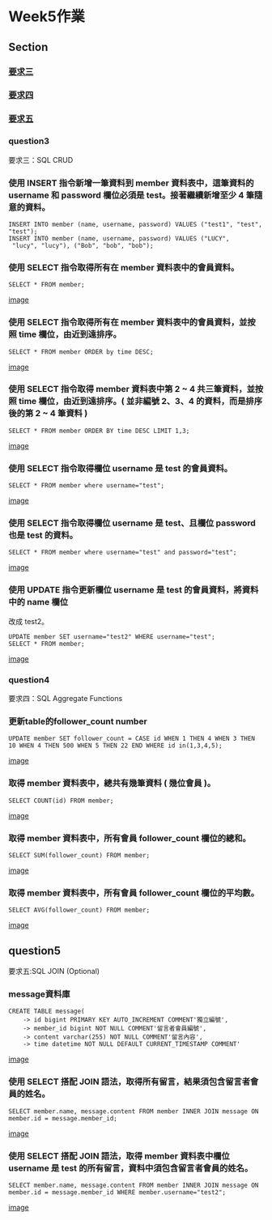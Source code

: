 # Week5作業

## Section
### [要求三](#question3)
### [要求四](#question4)
### [要求五](#question5)

### question3
要求三：SQL CRUD
### 使用 INSERT 指令新增一筆資料到 member 資料表中，這筆資料的 username 和 password 欄位必須是 test。接著繼續新增至少 4 筆隨意的資料。

```mysql
INSERT INTO member (name, username, password) VALUES ("test1", "test", "test");
INSERT INTO member (name, username, password) VALUES ("LUCY",
 "lucy", "lucy"), ("Bob", "bob", "bob");
```

### 使用 SELECT 指令取得所有在 member 資料表中的會員資料。
```mysqql
SELECT * FROM member;
```
[image](https://github.com/Yo7ee/wehelp-assignments/blob/65159405d212fb83ce68f12aaf6dcb16cbf2664e/week5/screenshot/%E6%88%AA%E5%9C%96%202022-01-25%20%E4%B8%8B%E5%8D%883.33.33.png)
### 使用 SELECT 指令取得所有在 member 資料表中的會員資料，並按照 time 欄位，由近到遠排序。
```mysql
SELECT * FROM member ORDER by time DESC;
```
[image](https://github.com/Yo7ee/wehelp-assignments/blob/65159405d212fb83ce68f12aaf6dcb16cbf2664e/week5/screenshot/%E6%88%AA%E5%9C%96%202022-01-25%20%E4%B8%8B%E5%8D%883.53.02.png)

### 使用 SELECT 指令取得 member 資料表中第 2 ~ 4 共三筆資料，並按照 time 欄位，由近到遠排序。( 並非編號 2、3、4 的資料，而是排序後的第 2 ~ 4 筆資料 )
```mysql
SELECT * FROM member ORDER BY time DESC LIMIT 1,3;
```
[image](https://github.com/Yo7ee/wehelp-assignments/blob/65159405d212fb83ce68f12aaf6dcb16cbf2664e/week5/screenshot/%E6%88%AA%E5%9C%96%202022-01-25%20%E4%B8%8B%E5%8D%884.24.37.png)

### 使用 SELECT 指令取得欄位 username 是 test 的會員資料。
```mysql
SELECT * FROM member where username="test";
```
[image](https://github.com/Yo7ee/wehelp-assignments/blob/65159405d212fb83ce68f12aaf6dcb16cbf2664e/week5/screenshot/%E6%88%AA%E5%9C%96%202022-01-25%20%E4%B8%8B%E5%8D%889.51.39.png)

### 使用 SELECT 指令取得欄位 username 是 test、且欄位 password 也是 test 的資料。
```mysql
SELECT * FROM member where username="test" and password="test";
```
[image](https://github.com/Yo7ee/wehelp-assignments/blob/65159405d212fb83ce68f12aaf6dcb16cbf2664e/week5/screenshot/%E6%88%AA%E5%9C%96%202022-01-25%20%E4%B8%8B%E5%8D%889.58.24.png)

### 使用 UPDATE 指令更新欄位 username 是 test 的會員資料，將資料中的 name 欄位
改成 test2。
```mysql
UPDATE member SET username="test2" WHERE username="test";
SELECT * FROM member;
```
[image](https://github.com/Yo7ee/wehelp-assignments/blob/65159405d212fb83ce68f12aaf6dcb16cbf2664e/week5/screenshot/%E6%88%AA%E5%9C%96%202022-01-25%20%E4%B8%8B%E5%8D%8810.05.16.png)

### question4
要求四：SQL Aggregate Functions

### 更新table的follower_count number
```mysql
UPDATE member SET follower_count = CASE id WHEN 1 THEN 4 WHEN 3 THEN 10 WHEN 4 THEN 500 WHEN 5 THEN 22 END WHERE id in(1,3,4,5);
```
[image](https://github.com/Yo7ee/wehelp-assignments/blob/65159405d212fb83ce68f12aaf6dcb16cbf2664e/week5/screenshot/%E6%88%AA%E5%9C%96%202022-01-25%20%E4%B8%8B%E5%8D%8810.39.51.png)

### 取得 member 資料表中，總共有幾筆資料 ( 幾位會員 )。
```mysql
SELECT COUNT(id) FROM member;
```
[image](https://github.com/Yo7ee/wehelp-assignments/blob/65159405d212fb83ce68f12aaf6dcb16cbf2664e/week5/screenshot/%E6%88%AA%E5%9C%96%202022-01-25%20%E4%B8%8B%E5%8D%8810.16.36.png)

### 取得 member 資料表中，所有會員 follower_count 欄位的總和。
```mysql
SELECT SUM(follower_count) FROM member;
```
[image](https://github.com/Yo7ee/wehelp-assignments/blob/65159405d212fb83ce68f12aaf6dcb16cbf2664e/week5/screenshot/%E6%88%AA%E5%9C%96%202022-01-25%20%E4%B8%8B%E5%8D%8810.32.20.png)

### 取得 member 資料表中，所有會員 follower_count 欄位的平均數。
```mysql
SELECT AVG(follower_count) FROM member;
```
[image](https://github.com/Yo7ee/wehelp-assignments/blob/65159405d212fb83ce68f12aaf6dcb16cbf2664e/week5/screenshot/%E6%88%AA%E5%9C%96%202022-01-25%20%E4%B8%8B%E5%8D%8810.31.45.png)


## question5
要求五:SQL JOIN (Optional)

### message資料庫
```mysql
CREATE TABLE message(
    -> id bigint PRIMARY KEY AUTO_INCREMENT COMMENT'獨立編號',
    -> member_id bigint NOT NULL COMMENT'留言者會員編號',
    -> content varchar(255) NOT NULL COMMENT'留言內容',
    -> time datetime NOT NULL DEFAULT CURRENT_TIMESTAMP COMMENT'
```
[image](https://github.com/Yo7ee/wehelp-assignments/blob/65159405d212fb83ce68f12aaf6dcb16cbf2664e/week5/screenshot/%E6%88%AA%E5%9C%96%202022-01-26%20%E4%B8%8A%E5%8D%8810.40.42.png)

### 使用 SELECT 搭配 JOIN 語法，取得所有留言，結果須包含留言者會員的姓名。
```mysql
SELECT member.name, message.content FROM member INNER JOIN message ON member.id = message.member_id;
```
[image](https://github.com/Yo7ee/wehelp-assignments/blob/65159405d212fb83ce68f12aaf6dcb16cbf2664e/week5/screenshot/%E6%88%AA%E5%9C%96%202022-01-26%20%E4%B8%8A%E5%8D%8811.58.02.png)

### 使用 SELECT 搭配 JOIN 語法，取得 member 資料表中欄位 username 是 test 的所有留言，資料中須包含留言者會員的姓名。
```mysql
SELECT member.name, message.content FROM member INNER JOIN message ON member.id = message.member_id WHERE member.username="test2";
```
[image](https://github.com/Yo7ee/wehelp-assignments/blob/65159405d212fb83ce68f12aaf6dcb16cbf2664e/week5/screenshot/%E6%88%AA%E5%9C%96%202022-01-26%20%E4%B8%8B%E5%8D%8812.00.48.png)